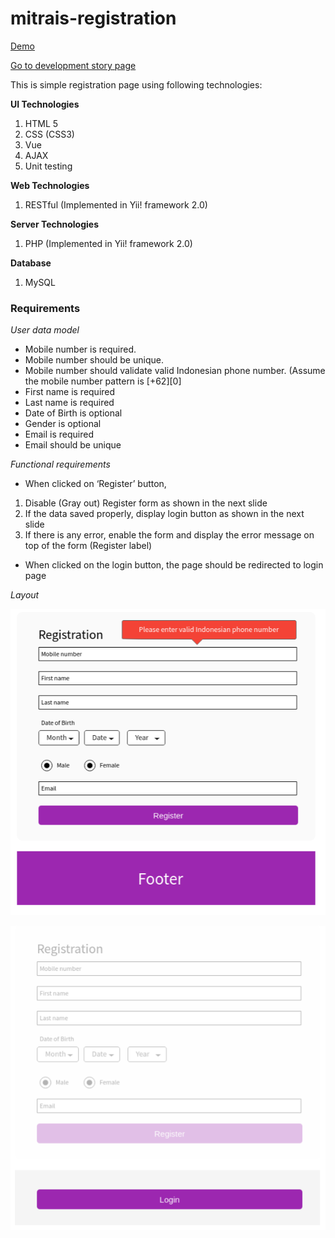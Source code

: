 # mitrais-registration

[Demo](http://128.199.136.55/registration/)

[Go to development story page](https://github.com/dadinugroho/mitrais-registration/blob/master/DEVELOPMENT.md)

This is simple registration page using following technologies:

**UI Technologies**
1. HTML 5
2. CSS (CSS3)
3. Vue
4. AJAX
5. Unit testing

**Web Technologies**
1. RESTful (Implemented in Yii! framework 2.0)

**Server Technologies**
1. PHP (Implemented in Yii! framework 2.0)

**Database**
1. MySQL


### Requirements
*User data model*
* Mobile number is required.
* Mobile number should be unique.
* Mobile number should validate valid Indonesian phone number. (Assume the mobile number pattern is [+62][0]
* First name is required
* Last name is required
* Date of Birth is optional
* Gender is optional
* Email is required
* Email should be unique

*Functional requirements*
* When clicked on ‘Register’ button,
1. Disable (Gray out) Register form as shown in the next slide
2. If the data saved properly, display login button as shown in the next slide
3. If there is any error, enable the form and display the error message on top of the form (Register label)

* When clicked on the login button, the page should be redirected to login page


*Layout*

![registration page](https://github.com/dadinugroho/mitrais-registration/blob/master/registration01.png "Registration page")


![registration_success page](https://github.com/dadinugroho/mitrais-registration/blob/master/registration02.png "Registration success page")
